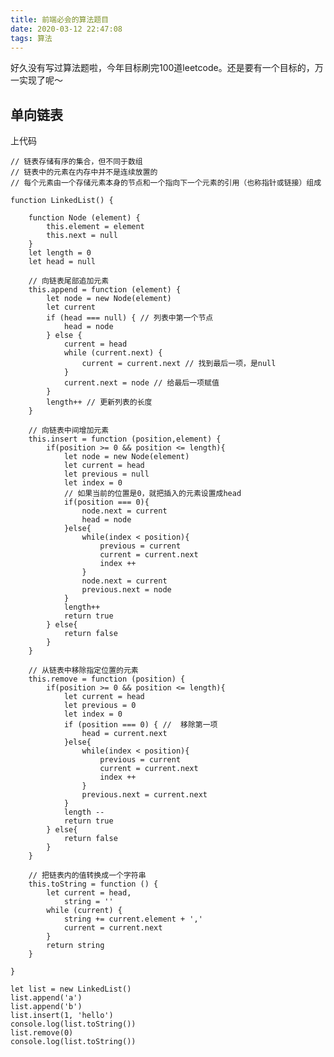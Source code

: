 ```yaml
---
title: 前端必会的算法题目
date: 2020-03-12 22:47:08
tags: 算法
---
```


好久没有写过算法题啦，今年目标刷完100道leetcode。还是要有一个目标的，万一实现了呢～

<!-- more -->

## 单向链表

上代码

    
    // 链表存储有序的集合，但不同于数组
    // 链表中的元素在内存中并不是连续放置的
    // 每个元素由一个存储元素本身的节点和一个指向下一个元素的引用（也称指针或链接）组成
    
    function LinkedList() {
    
        function Node (element) {
            this.element = element
            this.next = null
        }
        let length = 0
        let head = null
    
        // 向链表尾部追加元素
        this.append = function (element) {
            let node = new Node(element)
            let current
            if (head === null) { // 列表中第一个节点
                head = node
            } else {
                current = head
                while (current.next) {
                    current = current.next // 找到最后一项，是null
                }
                current.next = node // 给最后一项赋值
            }
            length++ // 更新列表的长度
        }
    
        // 向链表中间增加元素
        this.insert = function (position,element) {
            if(position >= 0 && position <= length){
                let node = new Node(element)
                let current = head
                let previous = null
                let index = 0
                // 如果当前的位置是0，就把插入的元素设置成head
                if(position === 0){
                    node.next = current
                    head = node
                }else{
                    while(index < position){
                        previous = current
                        current = current.next
                        index ++
                    }
                    node.next = current
                    previous.next = node
                }
                length++
                return true
            } else{
                return false
            }
        }
    
        // 从链表中移除指定位置的元素
        this.remove = function (position) {
            if(position >= 0 && position <= length){
                let current = head
                let previous = 0
                let index = 0
                if (position === 0) { //  移除第一项
                    head = current.next
                }else{
                    while(index < position){
                        previous = current
                        current = current.next
                        index ++
                    }
                    previous.next = current.next
                }
                length --
                return true
            } else{
                return false
            }
        }
    
        // 把链表内的值转换成一个字符串
        this.toString = function () {
            let current = head,
                string = ''
            while (current) {
                string += current.element + ','
                current = current.next
            }
            return string
        }
    
    }
    
    let list = new LinkedList()
    list.append('a')
    list.append('b')
    list.insert(1, 'hello')
    console.log(list.toString())
    list.remove(0)
    console.log(list.toString())

